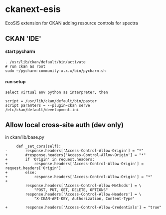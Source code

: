 ckanext-esis
============

EcoSIS extension for CKAN adding resource controls for spectra


## CKAN 'IDE'
#### start pycharm
```
. /usr/lib/ckan/default/bin/activate
# run ckan as root
sudo ~/pycharm-community-x.x.x/bin/pycharm.sh
```

#### run setup
```
select virtual env python as interpreter, then

script = /usr/lib/ckan/default/bin/paster
script paramters = --plugin=ckan serve /etc/ckan/default/development.ini
```



## Allow local cross-site auth (dev only)
in ckan/lib/base.py
```
     def _set_cors(self):
-        response.headers['Access-Control-Allow-Origin'] = "*"
+        #response.headers['Access-Control-Allow-Origin'] = "*"
+        if 'Origin' in request.headers:
+            response.headers['Access-Control-Allow-Origin'] = request.headers['Origin']
+        else:
+            response.headers['Access-Control-Allow-Origin'] = "*"
+
         response.headers['Access-Control-Allow-Methods'] = \
             "POST, PUT, GET, DELETE, OPTIONS"
         response.headers['Access-Control-Allow-Headers'] = \
             "X-CKAN-API-KEY, Authorization, Content-Type"
 
+        response.headers['Access-Control-Allow-Credentials'] = "true"

```
